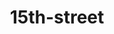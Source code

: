 ---
title: 15th-street
surfSpotLatLng:
  - lat: 32.959027
    long: -117.269313
mapZoom: 15
parkingLatLng:
  - lat: 32.961273
    long: -117.267395
skill: intermediate
bestSize: 5-7 ft
bestPeriod: 13-16 sec
bestTide: medium
bestWind: E
bestSwellDirection: S
waveType:
  label: Beach
  value: beach
bottomType:
  label: Sand
  value: sand
isBigWave: false
isBarrel: 'no'
waveDirection: both
waveQuality: '4'
forecastLink: 'https://magicseaweed.com/Del-Mar-Surf-Report/3707/'
videoLink: 'https://youtu.be/VuQ23mhyBV8'
bestBoard: long-board
janRating:
  label: Green
  value: 100
febRating:
  label: Green
  value: 100
marRating: '60'
aprRating: '60'
mayRating: '80'
junRating:
  label: Green
  value: 100
julRating:
  label: Green
  value: 100
augRating:
  label: Green
  value: 100
sepRating:
  label: Green
  value: 100
octRating:
  label: Green
  value: 100
novRating:
  label: Green
  value: 100
decRating:
  label: Green
  value: 100
beachComfort:
  label: Comfortable
  value: comfortable
crowdLevel: spread-out
localismLevel: 'no'
accessibility:
  label: Park
  value: park
isPowerful: false
waterTemp:
  label: Wetsuit
  value: wetsuit
isWalkable: false
isSharky: false
isEasyToGetWaves: true
isFarFromShore: false
isBeginnerFriendly: false
isUncrowded: false
isShallow: false
isCompetitive: false
lessonsNearby: false
rentalsNearby: false
airportName: San Diego International Airport
airportCode: SAN
airportLatLng:
  - lat: 32.731507
    long: -117.200598
localsDescription: >-
  Super fun intermediate beach break waves with a killer beach and grassy area for families and friends. One of those spots that you can almost always have fun at at any time of the year. Go with a bit of caution in the winter time, as if there is a big winter Northwest swell the waves can become pretty gnarly. Park in the lot just after 18th Street and walk South for a minute or two to get to the waves. Do a fancy meal at Jake’s Del Mar or head out to Board and Brew for a cheaper, more relaxed option after your surf day.
bottomSections: []
layout: PostLayout
---